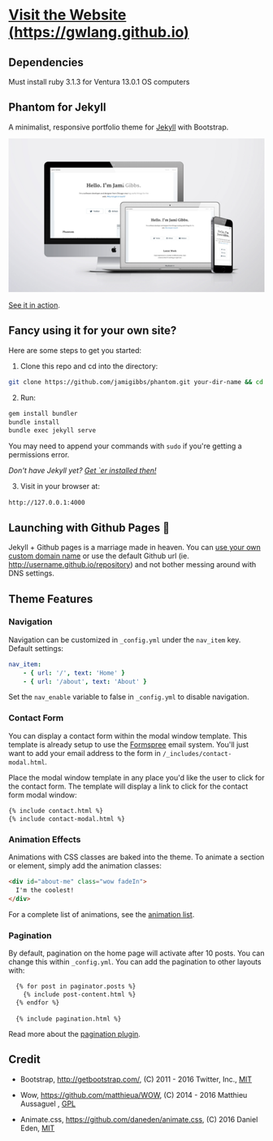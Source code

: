 # [Visit the Website (https://gwlang.github.io)](https://gwlang.github.io/)

## Dependencies
Must install ruby 3.1.3 for Ventura 13.0.1 OS computers

## Phantom for Jekyll
A minimalist, responsive portfolio theme for [Jekyll](http://jekyllrb.com/) with Bootstrap.

![preview](preview.jpg)

[See it in action](http://jamigibbs.github.io/phantom/).

## Fancy using it for your own site?

Here are some steps to get you started:

1. Clone this repo and cd into the directory:

  ```bash
  git clone https://github.com/jamigibbs/phantom.git your-dir-name && cd your-dir-name
  ```

2. Run:

  ```bash
  gem install bundler
  bundle install
  bundle exec jekyll serve
  ```

  You may need to append your commands with `sudo` if you're getting a permissions error.

  _Don't have Jekyll yet? [Get `er installed then!](http://jekyllrb.com/docs/installation/)_

3. Visit in your browser at:

  `http://127.0.0.1:4000`

## Launching with Github Pages :rocket:

Jekyll + Github pages is a marriage made in heaven. You can [use your own custom domain name](https://help.github.com/articles/setting-up-a-custom-domain-with-github-pages/) or use the default Github url (ie. http://username.github.io/repository) and not bother messing around with DNS settings.

## Theme Features

### Navigation

Navigation can be customized in `_config.yml` under the `nav_item` key. Default settings:

```yaml
nav_item:
    - { url: '/', text: 'Home' }
    - { url: '/about', text: 'About' }
```

Set the `nav_enable` variable to false in `_config.yml` to disable navigation.

### Contact Form

You can display a contact form within the modal window template. This template is already setup to use the [Formspree](https://formspree.io) email system. You'll just want to add your email address to the form in `/_includes/contact-modal.html`.

Place the modal window template in any place you'd like the user to click for the contact form.
The template will display a link to click for the contact form modal window:

```liquid
{% include contact.html %}
{% include contact-modal.html %}
```

### Animation Effects

Animations with CSS classes are baked into the theme. To animate a section or element, simply add the animation classes:

```html
<div id="about-me" class="wow fadeIn">
  I'm the coolest!
</div>
```

For a complete list of animations, see the [animation list](http://daneden.github.io/animate.css/).

### Pagination

By default, pagination on the home page will activate after 10 posts. You can change this within `_config.yml`. You can add the pagination to other layouts with:

```liquid
  {% for post in paginator.posts %}
    {% include post-content.html %}
  {% endfor %}

  {% include pagination.html %}
```

Read more about the [pagination plugin](http://jekyllrb.com/docs/pagination/).

## Credit

* Bootstrap, http://getbootstrap.com/, (C) 2011 - 2016 Twitter, Inc., [MIT](https://github.com/twbs/bootstrap/blob/master/LICENSE)

* Wow, https://github.com/matthieua/WOW, (C) 2014 - 2016 Matthieu Aussaguel
, [GPL](https://github.com/matthieua/WOW#open-source-license)

* Animate.css, https://github.com/daneden/animate.css, (C) 2016 Daniel Eden, [MIT](https://github.com/daneden/animate.css/blob/master/LICENSE)

